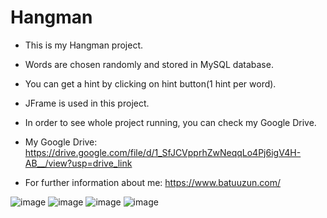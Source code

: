 # Hangman

* This is my Hangman project. 

* Words are chosen randomly and stored in MySQL database. 

* You can get a hint by clicking on hint button(1 hint per word). 

* JFrame is used in this project.

* In order to see whole project running, you can check my Google Drive.

* My Google Drive: https://drive.google.com/file/d/1_SfJCVpprhZwNeqqLo4Pj6igV4H-AB__/view?usp=drive_link

* For further information about me: https://www.batuuzun.com/


![image](https://github.com/BatuUzun/Hangman/assets/103521291/e071394e-25dd-4e2d-8fba-e134d23e975a)
![image](https://github.com/BatuUzun/Hangman/assets/103521291/ca937d75-18df-404d-a6ae-e5fe7739f8a2)
![image](https://github.com/BatuUzun/Hangman/assets/103521291/d7141471-918d-4ee9-bf76-23e19b340b9b)
![image](https://github.com/BatuUzun/Hangman/assets/103521291/7ef7b628-1f5f-4385-9510-4c8885043511)
